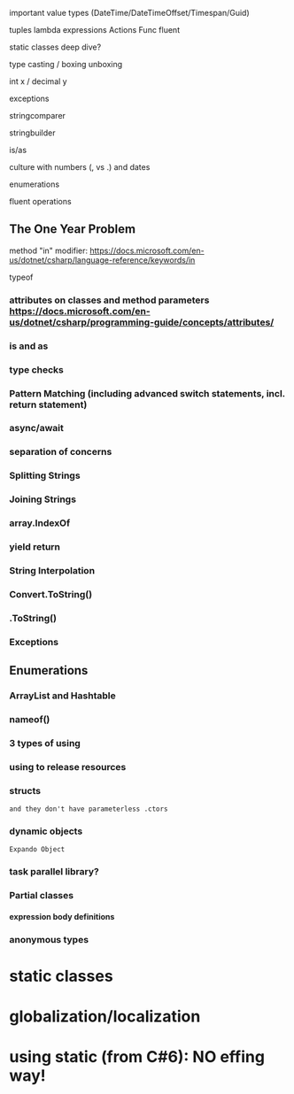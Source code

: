 important value types (DateTime/DateTimeOffset/Timespan/Guid)

tuples
lambda expressions
Actions
Func
fluent

static classes deep dive?

type casting / boxing unboxing

int x / decimal y

exceptions

stringcomparer

stringbuilder

is/as

culture with numbers (, vs .) and dates

enumerations

fluent operations

## The One Year Problem

method "in" modifier: https://docs.microsoft.com/en-us/dotnet/csharp/language-reference/keywords/in

typeof

### attributes on classes and method parameters https://docs.microsoft.com/en-us/dotnet/csharp/programming-guide/concepts/attributes/

### is and as

### type checks

### Pattern Matching \(including advanced switch statements, incl. return statement\)

### async/await

### separation of concerns

### Splitting Strings

### Joining Strings

### array.IndexOf

### yield return

### String Interpolation

### Convert.ToString()

### .ToString()

### Exceptions

## Enumerations

### ArrayList and Hashtable

### nameof()

### 3 types of using

### using to release resources

### structs
    and they don't have parameterless .ctors

### dynamic objects
    Expando Object

### task parallel library?

### Partial classes

#### expression body definitions

### anonymous types

# static classes

# globalization/localization

# using static (from C#6): NO effing way!
